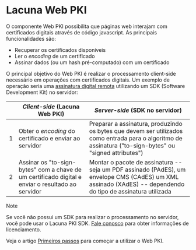 ﻿# Lacuna Web PKI

O componente Web PKI possibilita que páginas web interajam com certificados digitais através de código javascript. As principais funcionalidades são:

* Recuperar os certificados disponíveis
* Ler o *encoding* de um certificado
* Assinar dados (ou um hash pré-computado) com um certificado

O principal objetivo do Web PKI é realizar o processamento client-side necessário em operações com certificados digitais. Um exemplo de operação seria uma [assinatura digital remota](../pki-guide/web-remote.md) utilizando um SDK (Software Development Kit) no servidor:

|   | *Client-side* (Lacuna Web PKI)                                                                    | *Server-side* (SDK no servidor)                                                                                                                              |
| - | ------------------------------------------------------------------------------------------------- | ------------------------------------------------------------------------------------------------------------------------------------------------------------ |
| 1 | Obter o *encoding* do certificado e enviar ao servidor                                            | Preparar a assinatura, produzindo os bytes que devem ser utilizados como entrada para o algoritmo de assinatura ("to-sign-bytes" ou "signed attributes")     |
| 2 | Assinar os "to-sign-bytes" com a chave de um certificado digital e enviar o resultado ao servidor | Montar o pacote de assinatura -- seja um PDF assinado (PAdES), um envelope CMS (CAdES) um XML assinado (XAdES) -- dependendo do tipo de assinatura utilizada |

> [!NOTE]
> Se você não possui um SDK para realizar o processamento no servidor, você pode usar o Lacuna PKI SDK. [Fale conosco](https://www.lacunasoftware.com/pt/home/purchase) para obter informações de licenciamento.

Veja o artigo [Primeiros passos](get-started.md) para começar a utilizar o Web PKI.
